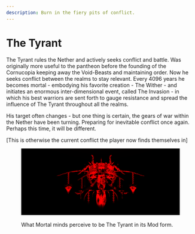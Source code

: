 ```yaml
---
description: Burn in the fiery pits of conflict.
---
```


# The Tyrant

The Tyrant rules the Nether and actively seeks conflict and battle. Was originally more useful to the pantheon before the founding of the Cornucopia keeping away the Void-Beasts and maintaining order. Now he seeks conflict between the realms to stay relevant. Every 4096 years he becomes mortal - embodying his favorite creation - The Wither - and initiates an enormous inter-dimensional event, called The Invasion - in which his best warriors are sent forth to gauge resistance and spread the influence of The Tyrant throughout all the realms.&#x20;

His target often changes - but one thing is certain, the gears of war within the Nether have been turning. Preparing for inevitable conflict once again. Perhaps this time, it will be different.

\[This is otherwise the current conflict the player now finds themselves in]

<figure><img src="../../../.gitbook/assets/2022-09-05_21.18.10.png" alt=""><figcaption><p>What Mortal minds perceive to be The Tyrant in its Mod form.</p></figcaption></figure>
